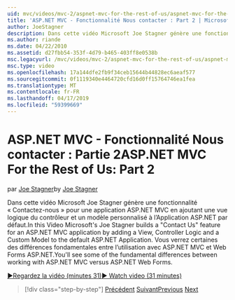 ```yaml
---
uid: mvc/videos/mvc-2/aspnet-mvc-for-the-rest-of-us/aspnet-mvc-for-the-rest-of-us-part-2
title: 'ASP.NET MVC - Fonctionnalité Nous contacter : Part 2 | Microsoft Docs'
author: JoeStagner
description: Dans cette vidéo Microsoft Joe Stagner génère une fonctionnalité « Nous contacter » pour une application ASP.NET MVC en ajoutant une vue logique du contrôleur et un modèle personnalisé à t...
ms.author: riande
ms.date: 04/22/2010
ms.assetid: d27fbb54-353f-4d79-b465-403ff8e0538b
msc.legacyurl: /mvc/videos/mvc-2/aspnet-mvc-for-the-rest-of-us/aspnet-mvc-for-the-rest-of-us-part-2
msc.type: video
ms.openlocfilehash: 17a144dfe2fb9f34ceb15644b44828ec6aeaf577
ms.sourcegitcommit: 0f1119340e4464720cfd16d0ff15764746ea1fea
ms.translationtype: MT
ms.contentlocale: fr-FR
ms.lasthandoff: 04/17/2019
ms.locfileid: "59399669"
---
```

# <a name="aspnet-mvc-for-the-rest-of-us-part-2"></a><span data-ttu-id="96ed5-103">ASP.NET MVC - Fonctionnalité Nous contacter : Partie 2</span><span class="sxs-lookup"><span data-stu-id="96ed5-103">ASP.NET MVC For the Rest of Us: Part 2</span></span>

<span data-ttu-id="96ed5-104">par [Joe Stagner](https://github.com/JoeStagner)</span><span class="sxs-lookup"><span data-stu-id="96ed5-104">by [Joe Stagner](https://github.com/JoeStagner)</span></span>

<span data-ttu-id="96ed5-105">Dans cette vidéo Microsoft Joe Stagner génère une fonctionnalité « Contactez-nous » pour une application ASP.NET MVC en ajoutant une vue logique du contrôleur et un modèle personnalisé à l’Application ASP.NET par défaut.</span><span class="sxs-lookup"><span data-stu-id="96ed5-105">In this Video Microsoft's Joe Stagner builds a "Contact Us" feature for an ASP.NET MVC application by adding a View, Controller Logic and a Custom Model to the default ASP.NET Application.</span></span> <span data-ttu-id="96ed5-106">Vous verrez certaines des différences fondamentales entre l’utilisation avec ASP.NET MVC et Web Forms ASP.NET.</span><span class="sxs-lookup"><span data-stu-id="96ed5-106">You'll see some of the fundamental differences between working with ASP.NET MVC versus ASP.NET Web Forms.</span></span>

[<span data-ttu-id="96ed5-107">&#9654;Regardez la vidéo (minutes 31)</span><span class="sxs-lookup"><span data-stu-id="96ed5-107">&#9654; Watch video (31 minutes)</span></span>](https://channel9.msdn.com/Blogs/ASP-NET-Site-Videos/aspnet-mvc-for-the-rest-of-us-part-2)

> [!div class="step-by-step"]
> <span data-ttu-id="96ed5-108">[Précédent](aspnet-mvc-for-the-rest-of-us-part-1.md)
> [Suivant](aspnet-mvc-for-the-rest-of-us-part-3.md)</span><span class="sxs-lookup"><span data-stu-id="96ed5-108">[Previous](aspnet-mvc-for-the-rest-of-us-part-1.md)
[Next](aspnet-mvc-for-the-rest-of-us-part-3.md)</span></span>
